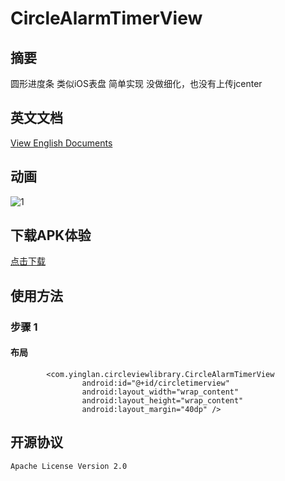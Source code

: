 # CircleAlarmTimerView
## 摘要
圆形进度条 类似iOS表盘 简单实现 没做细化，也没有上传jcenter

## 英文文档
[View English Documents](https://github.com/yingLanNull/CircleAlarmTimerView)

## 动画
![1](https://github.com/yingLanNull/CircleAlarmTimerView/blob/master/show/2.gif)

## 下载APK体验
[点击下载](https://github.com/yingLanNull/CircleAlarmTimerView/blob/master/show/app-debug.apk)

## 使用方法

### 步骤 1

#### 布局
```
	    <com.yinglan.circleviewlibrary.CircleAlarmTimerView
                android:id="@+id/circletimerview"
                android:layout_width="wrap_content"
                android:layout_height="wrap_content"
                android:layout_margin="40dp" />

```

## 开源协议

    Apache License Version 2.0

